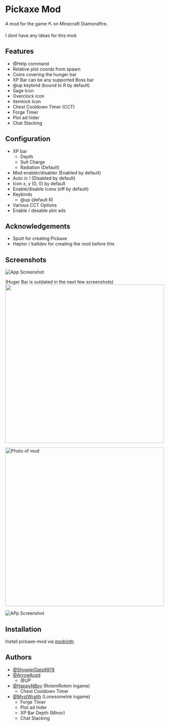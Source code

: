 
# Pickaxe Mod

A mod for the game ⛏️ on Minecraft Diamondfire.

I dont have any ideas for this mod.

## Features

- @Help command
- Relative plot coords from spawn
- Coins covering the hunger bar
- XP Bar can be any supported Boss bar
- @up keybind (bound to R by default)
- Sage Icon
- Overclock icon
- itemlock Icon
- Chest Cooldown Timer (CCT)
- Forge Timer
- Plot ad hider
- Chat Stacking

## Configuration
- XP bar 
   - Depth
   - Suit Charge
   - Radiation (Default)
- Mod enabler/disabler (Enabled by default)
- Auto /c l (Disabled by default)
- Icon x, y (0, 0) by default
- Enable/disable icons (off by default)
- Keybinds
   - @up (default R)
- Various CCT Options
- Enable / desable plot ads

## Acknowledgements

- Sputt for creating Pickaxe
- Heptor / baltdev for creating the mod before this


## Screenshots

![App Screenshot](https://cdn.modrinth.com/data/v7NA6OIt/images/00b69392c7eee61274edc12b74383b621bf6a83e.png)

(Huger Bar is outdated in the next few screenshots)
<br>
<img src="https://cdn-raw.modrinth.com/data/v7NA6OIt/images/20d207af450fa9941a4b9771b90dacb6958c9e43.png" width="500px">

<img src="https://cdn.modrinth.com/data/v7NA6OIt/images/fb6296621f01ce7bfdb31b305271872109560c4b.png" width="500px" alt="Photo of mod">

![APp Screenshot](https://cdn.modrinth.com/data/v7NA6OIt/images/c58658b3eb5e01c55deaf0c27335635c43df4d1c.png)
## Installation

Install pickaxe-mod via [modrinth](https://modrinth.com/mod/pickaxe-mod)
## Authors

- [@ShowierData9978](https://www.github.com/ShowierData9978)
- [@ArrowAced](https://www.github.com/ArrowAced)
    - @UP
- [@HappyNBoy](https://www.github.com/HappyNBoy) (RotemRotem ingame)
    - Chest Cooldown Timer
- [@MystWraith](https://github.com/MystWraith) (LonesomeInk ingame)
   - Forge Timer
   - Plot ad hider
  - XP Bar Depth (Minor)
  - Chat Stacking
